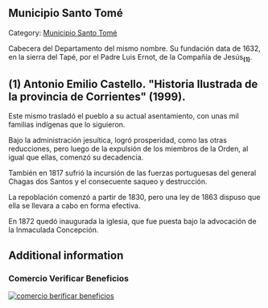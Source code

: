 ## Municipio Santo Tomé

Category: [Municipio Santo Tomé](http://descubrircorrientes.com.ar/2012/index.php/1961-geografia/9-geografia-politica/departamento-santo-tome/division-politica-de-santo-tome-municipios/municipio-santo-tome)

Cabecera del Departamento del mismo nombre. Su fundación data de 1632, en la sierra del Tapé, por el Padre Luis Ernot, de la Compañía de Jesús<sub><strong>(1)</strong></sub>.

## **(1)** Antonio Emilio Castello. "Historia Ilustrada de la provincia de Corrientes" (1999).

Este mismo trasladó el pueblo a su actual asentamiento, con unas mil familias indígenas que lo siguieron.

Bajo la administración jesuítica, logró prosperidad, como las otras reducciones, pero luego de la expulsión de los miembros de la Orden, al igual que ellas, comenzó su decadencia.

También en 1817 sufrió la incursión de las fuerzas portuguesas del general Chagas dos Santos y el consecuente saqueo y destrucción.

La repoblación comenzó a partir de 1830, pero una ley de 1863 dispuso que ella se llevara a cabo en forma efectiva.

En 1872 quedó inaugurada la iglesia, que fue puesta bajo la advocación de la Inmaculada Concepción.

## Additional information

### Comercio Verificar Beneficios

[![comercio berificar beneficios](http://descubrircorrientes.com.ar/2012/index.php/1961-geografia/9-geografia-politica/departamento-santo-tome/division-politica-de-santo-tome-municipios/images/botones_beneficios/comercio_berificar_beneficios.png)](http://descubrircomercio.zapto.org/)